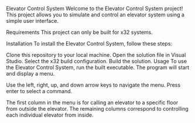 Elevator Control System
Welcome to the Elevator Control System project! This project allows you to simulate and control an elevator system using a simple user interface.

Requirements
This project can only be built for x32 systems.

Installation
To install the Elevator Control System, follow these steps:

Clone this repository to your local machine.
Open the solution file in Visual Studio.
Select the x32 build configuration.
Build the solution.
Usage
To use the Elevator Control System, run the built executable. The program will start and display a menu.

Use the left, right, up, and down arrow keys to navigate the menu. Press enter to select a command.

The first column in the menu is for calling an elevator to a specific floor from outside the elevator. The remaining columns correspond to controlling each individual elevator from inside.